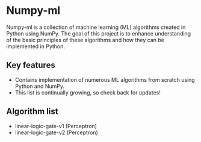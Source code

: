# Numpy-ml
Numpy-ml is a collection of machine learning (ML) algorithms created in Python using NumPy. The goal of this project is to enhance understanding of the basic principles of these algorithms and how they can be implemented in Python.

## Key features
* Contains implementation of numerous ML algorithms from scratch using Python and NumPy.
* This list is continually growing, so check back for updates!

## Algorithm list
* linear-logic-gate-v1 (Perceptron)
* linear-logic-gate-v2 (Perceptron)